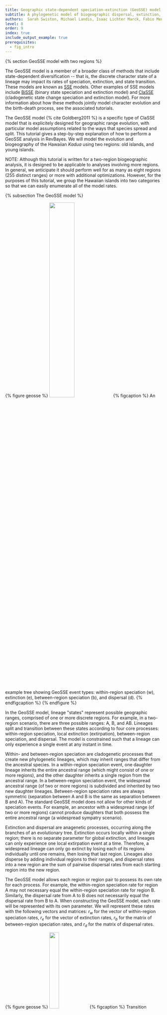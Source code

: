 ```yaml
---
title: Geographic state-dependent speciation-extinction (GeoSSE) model
subtitle: A phylogenetic model of biogeographic dispersal, extinction, and speciation
authors:  Sarah Swiston, Michael Landis, Isaac Lichter Marck, Fabio Mendes, Felipe Zapata
level: 8
order: 9
index: true
include_output_example: true
prerequisites:
  - fig_intro
---
```


{% section GeoSSE model with two regions %}

The GeoSSE model is a member of a broader class of methods that include state-dependent diversification -- that is, the discrete character state of a lineage may impact its rates of speciation, extinction, and state transition. These models are known as [SSE](https://revbayes.github.io/tutorials/sse/bisse-intro.html) models. Other examples of SSE models include [BiSSE](https://revbayes.github.io/tutorials/sse/bisse.html) (binary state speciation and extinction model) and [ClaSSE](https://revbayes.github.io/tutorials/sse/classe.html) (cladogenetic state change speciation and extinction model). For more information about how these methods jointly model character evolution and the birth-death process, see the associated tutorials.

The GeoSSE model {% cite Goldberg2011 %} is a specific type of ClaSSE model that is explicitely designed for geographic range evolution, with particular model assumptions related to the ways that species spread and split. This tutorial gives a step-by-step explanation of how to perform a GeoSSE analysis in RevBayes. We will model the evolution and biogeography of the Hawaiian *Kadua* using two regions: old islands, and young islands.

NOTE: Although this tutorial is written for a two-region biogeographic analysis, it is designed to be applicable to analyses involving more regions. In general, we anticipate it should perform well for as many as eight regions (255 distinct ranges) or more with additional optimizations. However, for the purposes of this tutorial, we group the Hawaiian islands into two categories so that we can easily enumerate all of the model rates.

{% subsection The GeoSSE model %}

{% figure geosse %}
<img src="figures/exampletree.png" width="40%">
{% figcaption %}
An example tree showing GeoSSE event types: within-region speciation (w), extinction (e), between-region speciation (b), and dispersal (d).
{% endfigcaption %}
{% endfigure %}

In the GeoSSE model, lineage "states" represent possible geographic ranges, comprised of one or more discrete regions. For example, in a two-region scenario, there are three possible ranges: A, B, and AB. Lineages split and transition between these states according to four core processes: within-region speciation, local extinction (extirpation), between-region speciation, and dispersal. The model is constrained such that a lineage can only experience a single event at any instant in time.

Within- and between-region speciation are cladogenetic processes that create new phylogenetic lineages, which may inherit ranges that differ from the ancestral species. In a within-region speciation event, one daughter lineage inherits the entire ancestral range (which might consist of one or more regions), and the other daughter inherits a single region from the ancestral range. In a between-region speciation event, the widespread ancestral range (of two or more regions) is subdivided and inherited by two new daughter lineages. Between-region speciation rates are always symmetric (separation between A and B is the same as separation between B and A). The standard GeoSSE model does not allow for other kinds of speciation events. For example, an ancestor with a widespread range (of two or more regions) cannot produce daughters that both possess the entire ancestral range (a widespread sympatry scenario).

Extinction and dispersal are anagenetic processes, occurring along the branches of an evolutionary tree. Extinction occurs locally within a single region; there is no separate parameter for global extinction, and lineages can only experience one local extirpation event at a time. Therefore, a widespread lineage can only go extinct by losing each of its regions individually until one remains, then losing that last region. Lineages also disperse by adding individual regions to their ranges, and dispersal rates into a new region are the sum of pairwise dispersal rates from each starting region into the new region.

The GeoSSE model allows each region or region pair to possess its own rate for each process. For example, the within-region speciation rate for region A may not necessary equal the within-region speciation rate for region B. Similarly, the dispersal rate from A to B does not necessarily equal the dispersal rate from B to A. When constructing the GeoSSE model, each rate will be represented with its own parameter. We will represent these rates with the following vectors and matrices: $r_w$ for the vector of within-region speciation rates, $r_e$ for  the vector of extinction rates, $r_b$ for the matrix of between-region speciation rates, and $r_d$ for the matrix of dispersal rates.

{% figure geosse %}
<img src="figures/geosse.png" width="25%">
{% figcaption %}
Transition diagram for the GeoSSE model with two regions, based on Figure 1 from {% cite Goldberg2011 %}. Anagenetic processes are represented with dashed arrows, while cladogenetic processes are represented with solid arrows.
{% endfigcaption %}
{% endfigure %}

{% subsection Setup %}

> ## Important version info!!
> This tutorial is the first of a series of lessons explaining how to build increasingly powerful but computationally demanding GeoSSE-type models for biogeographic analyses. Inference under these models is powered Tensorphylo plugin for RevBayes, located here: [bitbucket.org/mrmay/tensorphylo/src/master](https://bitbucket.org/mrmay/tensorphylo/src/master/) {% cite May2022 %}.
> This tutorial, and following tutorials for GeoSSE-type models, will require development versions of RevBayes and TensorPhylo. Revbayes must be built from the `tp_stochmap_dirty_merge` branch, and TensorPhylo from the `tree-inference` branch (this message will be removed when the branch is merged).
> As an alternative to building the development versions of RevBayes and Tensorphylo, you can instead use the RevBayes Docker image, which comes pre-configured with Tensorphylo enabled. The RevBayes Docker tutorial is located here: [revbayes.github.io/tutorials/docker](https://revbayes.github.io/tutorials/docker.html).
{:.info}

Running a GeoSSE analysis in RevBayes requires two important data files: a file representing the time-calibrated phylogeny and a biogeographic data matrix describing the ranges for each species. In this tutorial, `kadua.tre` is a time-calibrated phylogeny of *Kadua*. `kadua_range_n2.nex` assigns ranges to each species for a two-region system: an "old islands" region and a "young islands" region. For each species (row) and region (column), the file reports if the species is present (1) or absent (0) in that region.

If you prefer to run a single script instead of entering each command manually, the RevBayes script called `kadua_geosse.Rev` contains all of the commands that are used in the tutorial. The data and script can be found in the `Data files and scripts` box in the left sidebar of the tutorial page. Somewhere on your computer, you should create a directory (folder) for this tutorial. This is the main directory for the tutorial, and you will run all of your commands from here. Inside the tutorial directory, you should create a `scripts` directory. This is the directory where you put the `geosse.Rev` script. Then, you should create a `data` directory inside the tutorial directory. Here, create another directory called `kadua`, and download the two datafiles to this directory.

{% section GeoSSE in RevBayes %}

{% subsection Getting started %}

After starting up RevBayes from within your main tutorial directory, you can load the TensorPhylo plugin. You will need to know where you downloaded the plugin. For example, if you cloned the TensorPhylo directory into your home directory at `~/tensorphylo`, you would use the following command to load the plugin:

```
loadPlugin("TensorPhylo", "~/tensorphylo/build/installer/lib")
```

Note that if you're using the PhyloDocker image, then the Tensorphylo plugin is installed in the `/` (root) directory:

```
loadPlugin("TensorPhylo", "/tensorphylo/build/installer/lib")
```

We also want to tell RevBayes where to find our data (and where to save our output later). If you have set up your tutorial directory in a different way than suggested, you will need to modify the filepaths.

```
# FILESYSTEM
analysis    = "geosse"
fp          = "./"
dat_fp      = fp + "data/kadua/"
out_fp      = fp + "output/"
bg_fn       = dat_fp + "kadua_range.n2.nex"
phy_fn      = dat_fp + "kadua.tre"
out_fn      = out_fp + analysis
```

{% subsection Data %}

Next, we will read in the data. Let's start with the phylogenetic tree.

```
phy <- readTrees(phy_fn)[1]
```

In order to set up our analysis, we will want to know some information about this tree: the root age, the taxa and their names, and the number of taxa.

```
tree_height <- phy.rootAge()
taxa = phy.taxa()
num_taxa = taxa.size()
```

We also want to read in the range data.

```
bg_01 = readDiscreteCharacterData(bg_fn)
```

We want to get some information about this range data: how many regions there are, how many ranges can be constructed from these regions, and how many region pairs there are.

```
num_regions = bg_01.nchar()
num_ranges = abs(2^num_regions - 1)
num_pairs = num_regions^2 - num_regions
```

Finally, we want to format the range data to be used in a GeoSSE analysis. This will take the binary range data and output integer states. Note that the integers used to represent ranges are first sorted by range size, then sorted by range patterns given each size-class, following general format of the table in the [Introduction to Phylogenetic Models of Discrete Biogeography](https://revbayes.github.io/tutorials/biogeo/biogeo_intro.html) tutorial.

```
bg_dat = formatDiscreteCharacterData(bg_01, format="GeoSSE", numStates=num_ranges)
```

{% subsection Model setup %}

In the GeoSSE model, there are four processes: within-region speciation, extinction, between-region speciation, and dispersal. For each process, each possible event its own event rate that depends on the involved regions or region pairs. This will result in two rate vectors `r_w` and `r_e` with lengths equal to the number of regions, and two square rate matrices `r_b` and `r_d` with a number of entries equal to the number of region pairs. We will construct the event rates by multiplying the region- or pair-specific relative rate parameters in `m_x` for each event class $x \in { w, e, b, d}$ against the appropriate base rate parameter `rho_x` to produce the absolute rates `r_x`. All `rho_x` parameters will be drawn from the exponential distribution `dnExp(1)`. We will use Dirichlet distributions to generate relative rates.

We will set up within-region speciation rates first.

```
rho_w ~ dnExp(1)
m_w_simplex ~ dnDirichlet(rep(1,num_regions))
m_w := m_w_simplex * num_regions
r_w := rho_w * m_w
```

To obtain our vector of relative rates, `m_w`, we first create the simplex `m_w_simplex` which is a vector containing `num_regions` random values that will be estimated, where each value is between 0 and 1 and all values sum to 1. The Dirichlet(1) distribution assigns equal probability to any combination of values in the simplex, making it a "flat prior". Setting the alpha value to be large sets higher prior probability on relative rates being similar to one another. We design the model in this way so that users can better control how relative rates of within-region speciation are distributed among regions. We then multiply `m_w_simplex` by `num_regions` to produce the mean relative rate value of 1 for any region represented in the resulting relative rate vector, `m_w`. Lastly, we multiply these relative rates by the absolute scaling factor, `rho_w`, to obtain our vector of absolute rates, `r_w`.

Extinction rates are set up similarly. The same general logic applies as before. However, these rates are applied only to extinction and not to within-region speciation.

```
rho_e ~ dnExp(1)
m_e_simplex ~ dnDirichlet(rep(1,num_regions))
m_e := m_e_simplex * num_regions
r_e := rho_e * m_e
```

From these extinction rates (which are actually single-region extinction rates), we will set up global extinction rates for each possible range in the state space. In the GeoSSE model, lineage-level extincion events occur when a species goes globally extinct (i.e. it loses the last region from its range). Therefore, we will assign all multi-region ranges an extinction rate of 0, and we will assign all single-region ranges an extinction rate equal to the local extirpation rate. Note, ranges are numbered such that indices `1`, `2`, through `num_regions` correspond to ranges that respectively contain only region 1, region 2, up through the last region in the system.

```
for (i in 1:num_ranges) {
    mu[i] <- 0.0
    if (i <= num_regions) {
        mu[i] := r_e[i]
    }
}
```

For between-region speciation, we want to assign rates to each region pair. However, we want these rates to be symmetric, so we only want `num_pairs/2` unique values. The same value will be assigned to `m_b[i][j]` as `m_b[j][i]`. We can do this by creating an initial simplex from a Dirichlet distribution, and assigning successive values from this simplex as we traverse the `m_b` matrix.

```
rho_b ~ dnExp(1)
m_b_simplex ~ dnDirichlet(rep(1,num_pairs/2))
m_b_idx = 1
for (i in 1:num_regions) {
    m_b[i][i] <- 0.0
    for (j in 1:num_regions) {
        if (i < j) {
            m_b[i][j] := abs(m_b_simplex[m_b_idx] * num_pairs)
            m_b[j][i] := abs(m_b_simplex[m_b_idx] * num_pairs)
            m_b_idx += 1
        }
        r_b[i][j] := rho_b * m_b[i][j]
    }
}
```

For a two-region system with just one pair of regions, `m_b_simplex` will contain only a single relative-rate factor with the value of 1. That means the value of `r_b` for between-region speciation is driven entirely by `rho_b`. However, when the code is used for analyses with `num_regions > 2`, the simplex `m_b_simplex` will contain different values. By allowing these values to vary, we allow widespread ranges to split into daughter ranges at different rates depending on the resulting split. These rates are computed using a range-split score {% cite Landis2022 %}, which we will not cover in this tutorial (RevBayes will complete this calculation automatically).

Finally, for dispersal rates, we want to assign rates to each region pair. These rates are allowed to be asymmetric, so we need `num_pairs` unique values.

```
rho_d ~ dnExp(1)
m_d_simplex ~ dnDirichlet(rep(1,num_pairs))
m_d_idx = 1
for (i in 1:num_regions) {
    m_d[i][i] <- 0.0
    for (j in 1:num_regions) {
        if (i != j) {
            m_d[i][j] := abs(m_d_simplex[m_d_idx++] * num_pairs)
        }
        r_d[i][j] := rho_d * m_d[i][j]
    }
}
```

From these rates, we can use RevBayes functions to construct the rate matrices used by the analysis. The first is an anagenetic rate matrix, which gives rates of anagenetic processes. We are not restricting the number of regions that a species can live in at any given time, so we set the `maxRangeSize` equal to the number of regions. Settings `maxRangeSize` may be used to reduce the number of range patterns in the model, particularly when `num_regions` is large.

```
Q_bg := fnBiogeographyRateMatrix(
    dispersalRates=r_d,
    extirpationRates=r_e,
    maxRangeSize=num_regions
)
```

We also construct a cladogenetic event matrix, describing the absolute rates of different cladogenetic events. We are not restricting the sizes of 'split' subranges following between-region speciation, so we set the `max_subrange_split_size` equal to the number of regions. From this matrix, we can obtain the total speciation rates per state, as well as a cladogenetic probability matrix.

```
clado_map := fnBiogeographyCladoEventsBD(
    speciation_rates=[rho_w,rho_b],
    within_region_features=m_w,
    between_region_features=m_b,
    max_range_size=num_regions,
    max_subrange_split_size=num_regions
)
lambda := clado_map.getSpeciationRateSumPerState()
omega := clado_map.getCladogeneticProbabilityMatrix()
```

Lastly, we need to assign a probability distribution to range of the most recent common ancestor of all species, prior to the first speciation event. In this analysis, we will assume all ranges were equally likely for that ancestor.

```
pi_base <- rep(1,num_ranges)
pi <- simplex(pi_base)
```

With all of the rates constructed, we can create a stochastic variable drawn from this GeoSSE model with state-dependent birth, death, and speciation processes. This establishes how the various processes interact to generate a tree with a topology, divergence times, and terminal taxon states (ranges). Then we can clamp the variable with the fixed tree and present-day range states, allowing us to infer model parameters based on our observed data.

We will use the `dnGLHBDSP` distribution that interfaces with the Tenorsphylo plugin to model a Generalized Lineage Heterogeneous Birth Death Sampling Process, which is a generalized model (as the name suggests) that can express simpler models, such as GeoSSE models.

Although most of the model variable arguments provided to construct the `timetree` variable have been described above, we pass a few additional arguments to define how we compute the model likelihood. First, we instruct the model to condition on the process evolving for `tree_height` units of time by setting `condition="time"`. Alternatively, `condition` can be used to condition on the process e.g. producing a given number of taxa or surviving until the present (producing >2 taxa). Second, we permit Tensorphylo to use four processors with `nProc=4` to speed up computation.

```
timetree ~ dnGLHBDSP(
    rootAge     = tree_height,
    lambda      = lambda,
    mu          = mu,
    eta         = Q_bg,
    omega       = omega,
    pi          = pi,
    condition   = "time",
    taxa        = taxa,
    nStates     = num_ranges,
    nProc       = 4
)
timetree.clamp(phy)
timetree.clampCharData(bg_dat)
```

{% subsection MCMC %}

For this analysis, we will perform a short MCMC of 1000 generations, with 100 generations of hyperparameter-tuning burnin. An analysis of this length may not achieve convergence, so these settings should only be used for testing purposes. You can alter this MCMC by changing the number of iterations, the length of the burnin period, or the move schedule. We will also set up the MCMC to record every 10 iterations.

```
n_gen = 1000
n_burn = n_gen/10
printgen = 10
```

We want MCMC to update all of the base rate `rho` parameters, as well as the relative rate Dirichlet simplexes. We will use a scaling move for the base rates, since they should always have positive values. These moves will each be performed once per iteration. Simplexes have a unique kind of move in RevBayes. Instead of performing one simplex move per generation, we will make the number of moves per iteration equal to the number of elements in the simplex.

```
mvi = 1
mv[mvi++] = mvScale(rho_w, weight=1)
mv[mvi++] = mvScale(rho_e, weight=1)
mv[mvi++] = mvScale(rho_b, weight=1)
mv[mvi++] = mvScale(rho_d, weight=1)
mv[mvi++] = mvSimplex(m_e_simplex, weight=m_e.size())
mv[mvi++] = mvSimplex(m_w_simplex, weight=m_w.size())
mv[mvi++] = mvSimplex(m_b_simplex, weight=m_b_simplex.size())
mv[mvi++] = mvSimplex(m_d_simplex, weight=m_d_simplex.size())
```

We also want MCMC to keep track of certain things while it runs. We want it to print some output to the screen so we can see how it is running (`mnScreen`). We also want it to save model parameters to a file (`mnModel`). Finally, if we want to use the output for ancestral state reconstruction, we want to save states and stochastic character mappings (`mnJointConditionalAncestralStates` and `mnStochasticCharacterMap`). All of the output files will be saved in the `output` directory so that it can be accessed later.

```
mni = 1
mn[mni++] = mnScreen(printgen=printgen)
mn[mni++] = mnModel(printgen=printgen, filename=out_fn+".model.log")
mn[mni++] = mnJointConditionalAncestralState(glhbdsp=timetree, tree=timetree, printgen=printgen, filename=out_fn+".states.log", withTips=true, withStartStates=true, type="NaturalNumbers")
mn[mni++] = mnStochasticCharacterMap(glhbdsp=timetree, printgen=printgen, filename=out_fn+.stoch.log")
```

Then we can start up the MCMC. It doesn't matter which model parameter you use to initialize the model, so we will use `m_w`. RevBayes will find all the other parameters that are connected to `m_w` and include them in the model as well. Then we create an MCMC object with the moves, monitors, and model, add burnin, and run the MCMC.

```
mdl = model(m_w)
ch = mcmc(mv, mn, mdl)
ch.burnin(n_burn, tuningInterval=10)
ch.run(n_gen)
```

After the MCMC analysis has concluded, we can summarize the ancestral states we obtained, creating an ancestral state tree. This tree will be written to the file `ase.tre`. It may take a little while.

```
f_burn = 0.2
x_stoch = readAncestralStateTrace(file=out_fn+".stoch.log")
x_states = readAncestralStateTrace(file=out_fn+".states.log")
summarizeCharacterMaps(x_stoch,timetree,file=out_fn+".events.tsv",burnin=f_burn)
state_tree = ancestralStateTree(tree=timetree,
                   ancestral_state_trace_vector=x_states,
                   include_start_states=true,
                   file=out_fn+".ase.tre",
                   summary_statistic="MAP",
                   reconstruction="marginal",
                   burnin=f_burn,
                   nStates=3,
                   site=1)
writeNexus(state_tree,filename=out_fn+".ase.tre")
```

{% subsection Output %}

One interesting thing we can do with the output of the GeoSSE analysis is plot ancestral states. This can be done using [RevGadgets](https://github.com/revbayes/RevGadgets), an R packages that processes RevBayes output. You can use R to generate a tree with ancestral states by executing the following code in R. You can also examine the output files, like `model.log`, to assess the relative rates of different processes occurring in different regions.

NOTE: Your output may look slightly different than the output shown below. If you want to exactly replicate the results of the tutorial, you must set a seed at the beginning of the `kadua_geosse.Rev` script by adding the RevBayes command `seed(1)`.

```
library(RevGadgets)
library(ggplot2)
tree_file = "./output/geosse.ase.tre"
output_file = "./output/geosse.states.png"
states <- processAncStates(tree_file, state_labels=c("0"="Old", "1"="Young", "2"="Both"))
plotAncStatesMAP(t=states,
                 node_size=2,
                 node_size_as=NULL) +
                 ggplot2::theme(legend.position="bottom",
                                legend.title=element_blank())
ggsave(output_file, width = 9, height = 9)
```

{% figure states %}
<img src="output/geosse.states.png" width="65%">
{% figcaption %}
Ancestral state reconstruction of *Kadua*.
{% endfigcaption %}
{% endfigure %}

{% section GeoSSE model with more regions %}

As a follow-up exercise, consider an example with all 7 regions and all free parameters. Show that this model is hopelessly overparameterized.

